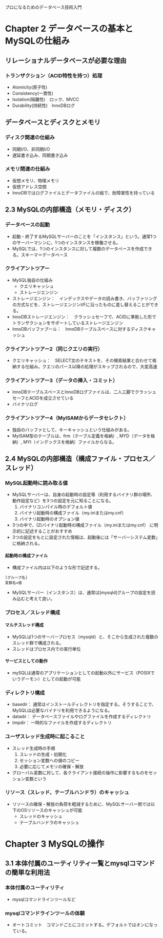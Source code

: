 プロになるためのデータベース技術入門

# Chapter 2 データベースの基本とMySQLの仕組み
## リレーショナルデータベースが必要な理由
### トランザクション（ACID特性を持つ）処理
- Atomicity(原子性)
- Consistency(一貫性)
- Isolation(隔離性)　ロック、MVCC
- Durability(持続性)　InnoDBログ

## データベースとディスクとメモリ
### ディスク関連の仕組み
- 同期I/O、非同期I/O
- 遅延書き込み、同期書き込み

### メモリ関連の仕組み
- 仮想メモリ、物理メモリ
- 仮想アドレス空間
- InnoDBではログファイルとデータファイルの組で、耐障害性を持っている

## 2.3 MySQLの内部構造（メモリ・ディスク）
### データベースの起動
- 起動・終了するMySQLサーバーのことを「インスタンス」という。通常1つのサーバーマシンに、1つのインスタンスを稼働させる。
- MySQLでは、1つのインスタンスに対して複数のデータベースを作成できる。スキーマ＝データベース

### クライアントツアー
- MySQL独自の仕組み
  - クエリキャッシュ
  - ストレージエンジン
- ストレージエンジン：　インデックスやデータの読み書き、バッファリングの方式などを、ストレージエンジンI/Fに沿ったものに差し替えることができる。
- InnoDBストレージエンジン：　クラッシュセーフで、ACIDに準拠した形でトランザクションをサポートしているストレージエンジン
- InnoDBバッファプール：　InnoDBテーブルスペースに対するディスクキャッシュ

### クライアントツアー2（同じクエリの実行）
- クエリキャッシュ：　SELECT文のテキストを、その検索結果と合わせて格納する仕組み。クエリのパース以降の処理がスキップされるので、大変高速

### クライアントツアー3（データの挿入・コミット）
- InnoDBテーブルスペースとInnoDBログファイルは、二人三脚でクラッシュセーフとACIDを成立させている
- バイナリログ

### クライアントツアー4（MyISAMからデータセレクト）
- 独自のバッファとして、キーキャッシュという仕組みがある。
- MyISAM型のテーブルは、frm（テーブル定義を格納）, MYD（データを格納）, MYI（インデックスを格納）ファイルからなる。

## 2.4 MySQLの内部構造（構成ファイル・プロセス／スレッド）
### MySQL起動時に読み取る値
- MySQLサーバーは、自身の起動時の設定等（利用するバイナリ群の場所、動作設定など）を3つの設定を元に知ることになる。
  1. バイナリコンパイル時のデフォルト値
  2. バイナリ起動時の構成ファイル（my.iniまたはmy.cnf）
  3. バイナリ起動時のオプション値
- 3つの中で、(2)バイナリ起動時の構成ファイル（my.iniまたはmy.cnf） に明示的に記述することがおすすめ
- 3つの設定をもとに設定された情報は、起動後には「サーバーシステム変数」に格納される。

#### 起動時の構成ファイル
- 構成ファイル内は以下のような形で記述する。
```
[グループ名]
変数名=値
```
- MySQLサーバー（インスタンス）は、通常は[mysqld]グループの設定を読み込むと考えて良い。

### プロセス／スレッド構成
#### マルチスレッド構成
- MySQLは1つのサーバープロセス（mysqld）と、そこから生成された複数のスレッド群で構成される。
- スレッドはプロセス内での実行単位

#### サービスとしての動作
- mySQLは通常のアプリケーションとしての起動以外にサービス（POSIXでいうデーモン）としての起動が可能

### ディレクトリ構成
- basedir： 通常はインストールディレクトリを指定する。そうすることで、MySQLは必要なバイナリを利用できるようになる。
- datadir： データベースファイルやログファイルを作成するディレクトリ
- tmpdir： 一時的なファイルを作成するディレクトリ

### ユーザスレッド生成時に起こること
- スレッド生成時の手順
  1. スレッドの生成・初期化
  2. セッション変数への値のコピー
  3. 必要に応じてメモリの確保・解放
- グローバル変数に対して、各クライアント接続の操作に影響するものをセッション変数という

### リソース（スレッド、テーブルハンドラ）のキャッシュ
- リソースの確保・解放の負荷を軽減するために、MySQLサーバー側では以下のOSリソースのキャッシュが可能
  - スレッドのキャッシュ
  - テーブルハンドラのキャッシュ

# Chapter 3 MySQLの操作
## 3.1 本体付属のユーティリティ一覧とmysqlコマンドの簡単な利用法
### 本体付属のユーティリティ
- mysqlコマンドラインツールなど

### mysqlコマンドラインツールの体験
- オートコミット　コマンドごとにコミットする。デフォルトではオンになっている。

